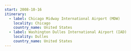 ```yaml
---
start: 2008-10-16
itinerary:
  - label: Chicago Midway International Airport (MDW)
    locality: Chicago
    country_name: United States
  - label: Washington Dulles International Airport (IAD)
    locality: Dulles
    country_name: United States
---
```


